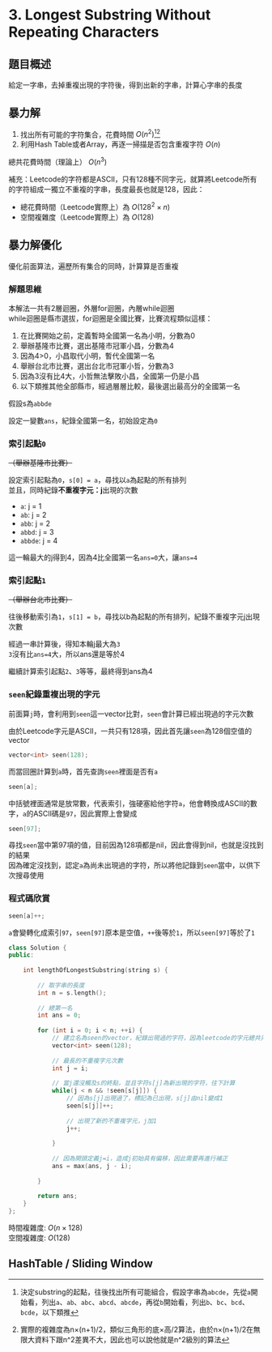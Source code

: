 # 3. Longest Substring Without Repeating Characters

## 題目概述

給定一字串，去掉重複出現的字符後，得到出新的字串，計算心字串的長度

## 暴力解

1. 找出所有可能的字符集合，花費時間 $O(n^2)$[^1][^2]
2. 利用Hash Table或者Array，再逐一掃描是否包含重複字符 $O(n)$

總共花費時間（理論上） $O(n^3)$

補充：Leetcode的字符都是ASCII，只有128種不同字元，就算將Leetcode所有的字符組成一獨立不重複的字串，長度最長也就是128，因此：

* 總花費時間（Leetcode實際上）為 $O(128^2 \times n)$
* 空間複雜度（Leetcode實際上）為 $O(128)$



[^1]: 決定substring的起點，往後找出所有可能組合，假設字串為`abcde`，先從`a`開始看，列出`a`、`ab`、`abc`、`abcd`、`abcde`，再從`b`開始看，列出`b`、`bc`、`bcd`、`bcde`，以下類推
[^2]: 實際的複雜度為n×(n+1)/2，類似三角形的底×高/2算法，由於n×(n+1)/2在無限大資料下跟n^2差異不大，因此也可以說他就是n^2級別的算法

## 暴力解優化

優化前面算法，遍歷所有集合的同時，計算算是否重複

### 解題思維

本解法一共有2層迴圈，外層for迴圈，內層while迴圈  
while迴圈是縣市選拔，for迴圈是全國比賽，比賽流程類似這樣：

1. 在比賽開始之前，定義暫時全國第一名為小明，分數為0
2. 舉辦基隆市比賽，選出基隆市冠軍小昌，分數為4
3. 因為4>0，小昌取代小明，暫代全國第一名
4. 舉辦台北市比賽，選出台北市冠軍小哲，分數為3
5. 因為3沒有比4大，小哲無法擊敗小昌，全國第一仍是小昌
6. 以下類推其他全部縣市，經過層層比較，最後選出最高分的全國第一名

假設s為`abbde`

設定一變數`ans`，紀錄全國第一名，初始設定為`0`

### 索引起點`0`
~~（舉辦基隆市比賽）~~

設定索引起點為`0`，`s[0] = a`，尋找以`a`為起點的所有排列  
並且，同時紀錄**不重複字元：j**出現的次數

- `a`: j = 1
- `ab`: j = 2
- `abb`: j = 2
- `abbd`: j = 3
- `abbde`: j = 4

這一輪最大的j得到4，因為4比全國第一名`ans=0`大，讓`ans=4`

### 索引起點`1`
~~（舉辦台北市比賽）~~

往後移動索引為`1`，`s[1] = b`，尋找以b為起點的所有排列，紀錄不重複字元j出現次數

經過一串計算後，得知本輪j最大為`3`  
`3`沒有比`ans=4`大，所以ans還是等於4

繼續計算索引起點`2`、`3`等等，最終得到ans為4

### `seen`紀錄重複出現的字元

前面算`j`時，會利用到`seen`這一vector比對，`seen`會計算已經出現過的字元次數

由於Leetcode字元是ASCII，一共只有128項，因此首先讓`seen`為128個空值的vector

```cpp
vector<int> seen(128);
```

而當回圈計算到`a`時，首先查詢`seen`裡面是否有`a`

```cpp
seen[a];
```

中括號裡面通常是放常數，代表索引，強硬塞給他字符`a`，他會轉換成ASCII的數字，`a`的ASCII碼是`97`，因此實際上會變成

```cpp
seen[97];
```

尋找`seen`當中第97項的值，目前因為128項都是nil，因此會得到nil，也就是沒找到的結果  
因為確定沒找到，認定`a`為尚未出現過的字符，所以將他記錄到`seen`當中，以供下次搜尋使用

### 程式碼欣賞

```cpp
seen[a]++;
```

`a`會變轉化成索引`97`，`seen[97]`原本是空值，`++`後等於`1`，所以`seen[97]`等於了`1`

```cpp
class Solution {
public:
    
    int lengthOfLongestSubstring(string s) {
        
        // 取字串的長度
        int n = s.length();
        
        // 總第一名
        int ans = 0;
        
        for (int i = 0; i < n; ++i) {
            // 建立名為seen的vector，紀錄出現過的字符，因為leetcode的字元總共只有128個，所以一口氣將所有字符的空格都畫出來
            vector<int> seen(128);
            
            // 最長的不重複字元次數
            int j = i;
            
            // 當j還沒觸及s的終點，並且字符s[j]為新出現的字符，往下計算
            while(j < n && !seen[s[j]]) {
                // 因為s[j]出現過了，標記為已出現，s[j]由nil變成1
                seen[s[j]]++;
                
                // 出現了新的不重複字元，j加1
                j++;
                
            }
            
            // 因為開頭定義j=i，造成j初始具有偏移，因此需要再進行補正
            ans = max(ans, j - i);
            
        }
        
        return ans;
    }
};
```

時間複雜度: $O(n \times 128)$  
空間複雜度: $O(128)$

## HashTable / Sliding Window
